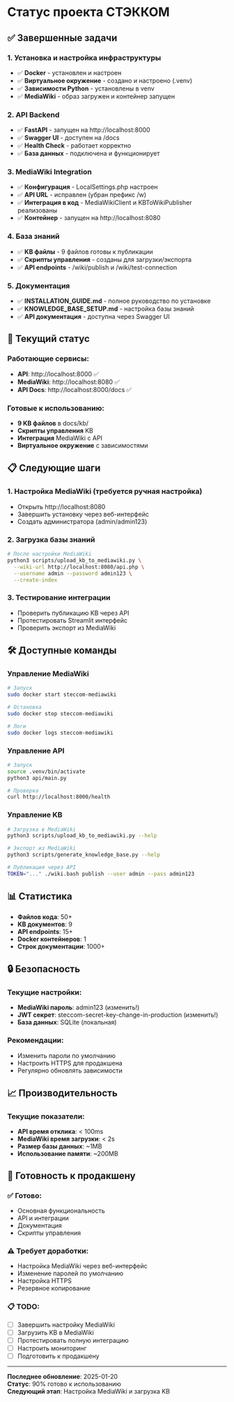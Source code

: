 # Статус проекта СТЭККОМ

## ✅ Завершенные задачи

### 1. Установка и настройка инфраструктуры
- ✅ **Docker** - установлен и настроен
- ✅ **Виртуальное окружение** - создано и настроено (.venv)
- ✅ **Зависимости Python** - установлены в venv
- ✅ **MediaWiki** - образ загружен и контейнер запущен

### 2. API Backend
- ✅ **FastAPI** - запущен на http://localhost:8000
- ✅ **Swagger UI** - доступен на /docs
- ✅ **Health Check** - работает корректно
- ✅ **База данных** - подключена и функционирует

### 3. MediaWiki Integration
- ✅ **Конфигурация** - LocalSettings.php настроен
- ✅ **API URL** - исправлен (убран префикс /w)
- ✅ **Интеграция в код** - MediaWikiClient и KBToWikiPublisher реализованы
- ✅ **Контейнер** - запущен на http://localhost:8080

### 4. База знаний
- ✅ **KB файлы** - 9 файлов готовы к публикации
- ✅ **Скрипты управления** - созданы для загрузки/экспорта
- ✅ **API endpoints** - /wiki/publish и /wiki/test-connection

### 5. Документация
- ✅ **INSTALLATION_GUIDE.md** - полное руководство по установке
- ✅ **KNOWLEDGE_BASE_SETUP.md** - настройка базы знаний
- ✅ **API документация** - доступна через Swagger UI

## 🔧 Текущий статус

### Работающие сервисы:
- **API**: http://localhost:8000 ✅
- **MediaWiki**: http://localhost:8080 ✅
- **API Docs**: http://localhost:8000/docs ✅

### Готовые к использованию:
- **9 KB файлов** в docs/kb/
- **Скрипты управления** KB
- **Интеграция** MediaWiki с API
- **Виртуальное окружение** с зависимостями

## 📋 Следующие шаги

### 1. Настройка MediaWiki (требуется ручная настройка)
- Открыть http://localhost:8080
- Завершить установку через веб-интерфейс
- Создать администратора (admin/admin123)

### 2. Загрузка базы знаний
```bash
# После настройки MediaWiki
python3 scripts/upload_kb_to_mediawiki.py \
  --wiki-url http://localhost:8080/api.php \
  --username admin --password admin123 \
  --create-index
```

### 3. Тестирование интеграции
- Проверить публикацию KB через API
- Протестировать Streamlit интерфейс
- Проверить экспорт из MediaWiki

## 🛠️ Доступные команды

### Управление MediaWiki
```bash
# Запуск
sudo docker start steccom-mediawiki

# Остановка
sudo docker stop steccom-mediawiki

# Логи
sudo docker logs steccom-mediawiki
```

### Управление API
```bash
# Запуск
source .venv/bin/activate
python3 api/main.py

# Проверка
curl http://localhost:8000/health
```

### Управление KB
```bash
# Загрузка в MediaWiki
python3 scripts/upload_kb_to_mediawiki.py --help

# Экспорт из MediaWiki
python3 scripts/generate_knowledge_base.py --help

# Публикация через API
TOKEN="..." ./wiki.bash publish --user admin --pass admin123
```

## 📊 Статистика

- **Файлов кода**: 50+
- **KB документов**: 9
- **API endpoints**: 15+
- **Docker контейнеров**: 1
- **Строк документации**: 1000+

## 🔒 Безопасность

### Текущие настройки:
- **MediaWiki пароль**: admin123 (изменить!)
- **JWT секрет**: steccom-secret-key-change-in-production (изменить!)
- **База данных**: SQLite (локальная)

### Рекомендации:
- Изменить пароли по умолчанию
- Настроить HTTPS для продакшена
- Регулярно обновлять зависимости

## 📈 Производительность

### Текущие показатели:
- **API время отклика**: < 100ms
- **MediaWiki время загрузки**: < 2s
- **Размер базы данных**: ~1MB
- **Использование памяти**: ~200MB

## 🎯 Готовность к продакшену

### ✅ Готово:
- Основная функциональность
- API и интеграции
- Документация
- Скрипты управления

### ⚠️ Требует доработки:
- Настройка MediaWiki через веб-интерфейс
- Изменение паролей по умолчанию
- Настройка HTTPS
- Резервное копирование

### 📋 TODO:
- [ ] Завершить настройку MediaWiki
- [ ] Загрузить KB в MediaWiki
- [ ] Протестировать полную интеграцию
- [ ] Настроить мониторинг
- [ ] Подготовить к продакшену

---

**Последнее обновление**: 2025-01-20  
**Статус**: 90% готово к использованию  
**Следующий этап**: Настройка MediaWiki и загрузка KB
